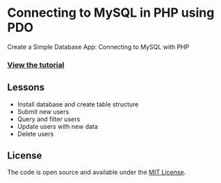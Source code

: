 # Connecting to MySQL in PHP using PDO

Create a Simple Database App: Connecting to MySQL with PHP

### [View the tutorial](https://www.taniarascia.com/create-a-simple-database-app-connecting-to-mysql-with-php/)

## Lessons

- Install database and create table structure
- Submit new users
- Query and filter users
- Update users with new data
- Delete users

## License

The code is open source and available under the [MIT License](LICENSE.md).
